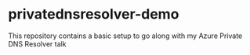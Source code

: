 # privatednsresolver-demo
This repository contains a basic setup to go along with my Azure Private DNS Resolver talk
